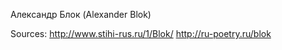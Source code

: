 Александр Блок (Alexander Blok)

Sources:
http://www.stihi-rus.ru/1/Blok/
http://ru-poetry.ru/blok


